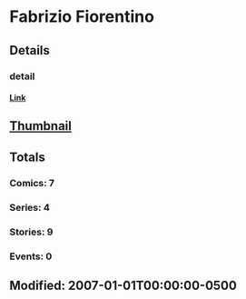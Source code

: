 # Fabrizio  Fiorentino 
## Details
### detail
#### [Link](http://marvel.com/comics/creators/1020/fabrizio_fiorentino?utm_campaign=apiRef&utm_source=225578a89fc76f3d20fbffda5d17a88d)
## [Thumbnail](http://i.annihil.us/u/prod/marvel/i/mg/f/90/4bc5f3dc9e81c.jpg)
## Totals
### Comics: 7
### Series: 4
### Stories: 9
### Events: 0
## Modified: 2007-01-01T00:00:00-0500